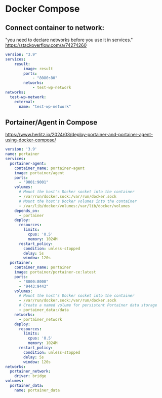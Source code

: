 # Docker Compose
## Connect container to network:
"you need to declare networks before you use it in services."\
https://stackoverflow.com/a/74274260
``` yaml
version: "3.9"
services:
    result:
        image: result
        ports:
            - "8080:80"
        networks:
            - test-wp-network
networks:
  test-wp-network:
    external:
      name: "test-wp-network"
```
## Portainer/Agent in Compose
https://www.herlitz.io/2024/03/deploy-portainer-and-portainer-agent-using-docker-compose/
``` yaml
version: '3.9'
name: portainer
services:
  portainer-agent:
    container_name: portainer-agent
    image: portainer/agent
    ports:
      - "9001:9001" 
    volumes:
      # Mount the host's Docker socket into the container
      - /var/run/docker.sock:/var/run/docker.sock
      # Mount the host's Docker volumes into the container
      - /var/lib/docker/volumes:/var/lib/docker/volumes
    depends_on:
      - portainer
    deploy:
      resources:
        limits:
          cpus: '0.5'
          memory: 1024M
      restart_policy:
        condition: unless-stopped
        delay: 5s
        window: 120s
  portainer:
    container_name: portainer
    image: portainer/portainer-ce:latest
    ports:
      - "8000:8000"
      - "9443:9443"
    volumes:
      # Mount the host's Docker socket into the container
      - /var/run/docker.sock:/var/run/docker.sock
      # Create a named volume for persistent Portainer data storage
      - portainer_data:/data
    networks:
      - portainer_network
    deploy:
      resources:
        limits:
          cpus: '0.5'
          memory: 1024M
      restart_policy:
        condition: unless-stopped
        delay: 5s
        window: 120s
networks:
  portainer_network:
    driver: bridge
volumes:
  portainer_data:
    name: portainer_data
```